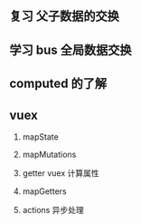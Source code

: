 ## 复习 父子数据的交换

## 学习 bus 全局数据交换

## computed 的了解

## vuex
1. mapState

2. mapMutations

3. getter vuex 计算属性

4. mapGetters

5. actions 异步处理